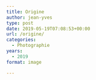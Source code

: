 ```yaml
---
title: Origine
author: jean-yves
type: post
date: 2019-05-19T07:08:53+00:00
url: /origine/
categories:
  - Photographie
years:
  - 2019
format: image

---
```

